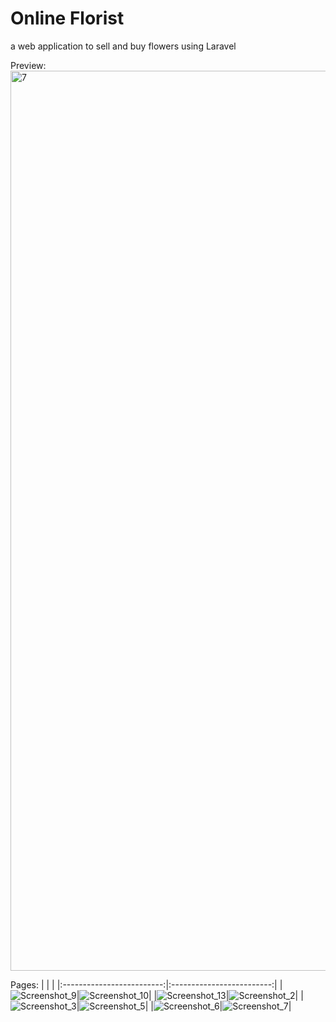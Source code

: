 
# Online Florist
a web application to sell and buy flowers using Laravel 

Preview:
<img width="1440" alt="7" src="https://user-images.githubusercontent.com/86879174/171088556-1d80ba0a-0776-428b-8198-c7be28acd250.png">

Pages:
| | |
|:-------------------------:|:-------------------------:|
|![Screenshot_9](https://user-images.githubusercontent.com/86879174/171088669-1448557b-ffea-4759-96b2-666c4cfebef0.png)|![Screenshot_10](https://user-images.githubusercontent.com/86879174/171088673-14d98bc5-b658-4171-ac66-bb6fe8dd8489.png)|
|![Screenshot_13](https://user-images.githubusercontent.com/86879174/171088675-5a18ba26-6f0e-49fb-be91-062bb5f681be.png)|![Screenshot_2](https://user-images.githubusercontent.com/86879174/171088683-d51c610f-dd6f-4a7b-bf1e-ec8fbfaa7859.png)|
|![Screenshot_3](https://user-images.githubusercontent.com/86879174/171088686-3631edf3-0a60-4dde-b3fc-a20b485e2bd6.png)|![Screenshot_5](https://user-images.githubusercontent.com/86879174/171088689-9e91d22b-ecb7-49f6-8331-acfb1d5afe86.png)|
|![Screenshot_6](https://user-images.githubusercontent.com/86879174/171088692-6437e748-590f-4ade-8f0c-b5305ee3a675.png)|![Screenshot_7](https://user-images.githubusercontent.com/86879174/171088696-13ac478b-1cb5-43ef-acd6-c182d247ef30.png)|
